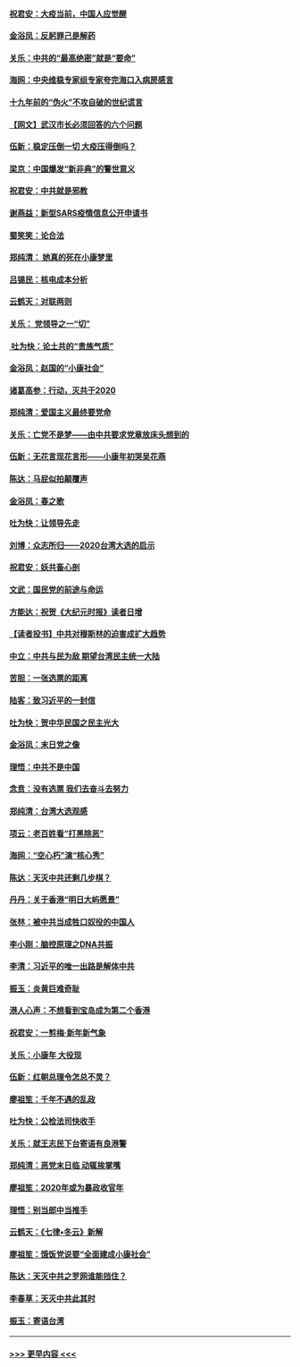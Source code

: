#### [祝君安：大疫当前，中国人应觉醒](../pages/nsc993/n11821946.md?t=01261444) 
#### [金浴凤：反躬罪己是解药](../pages/nsc993/n11820280.md?t=01261444) 
#### [关乐：中共的“最高绝密”就是“要命”](../pages/nsc993/n11816946.md?t=01261444) 
#### [海网：中央维稳专家组专家夸完海口入病房感言](../pages/nsc993/n11815138.md?t=01261444) 
#### [十九年前的“伪火”不攻自破的世纪谎言](../pages/nsc993/n11813238.md?t=01261444) 
#### [【网文】武汉市长必须回答的六个问题](../pages/nsc993/n11813848.md?t=01261444) 
#### [伍新：稳定压倒一切 大疫压得倒吗？](../pages/nsc993/n11812634.md?t=01261444) 
#### [梁京：中国爆发“新非典”的警世意义](../pages/nsc993/n11812554.md?t=01261444) 
#### [祝君安：中共就是邪教](../pages/nsc993/n11812431.md?t=01261444) 
#### [谢燕益：新型SARS疫情信息公开申请书](../pages/nsc993/n11808840.md?t=01261444) 
#### [蜀笑笑：论合法](../pages/nsc993/n11808064.md?t=01261444) 
#### [郑纯清： 她真的死在小康梦里](../pages/nsc993/n11806623.md?t=01261444) 
#### [吕锡民：核电成本分析](../pages/nsc993/n11806284.md?t=01261444) 
#### [云鹤天：对联两则](../pages/nsc993/n11805957.md?t=01261444) 
#### [关乐： 党领导之一“切”](../pages/nsc993/n11804505.md?t=01261444) 
#### [ 吐为快：论土共的“贵族气质”](../pages/nsc993/n11804490.md?t=01261444) 
#### [金浴凤：赵国的“小康社会”](../pages/nsc993/n11804452.md?t=01261444) 
#### [诸葛高参：行动，灭共于2020](../pages/nsc993/n11804120.md?t=01261444) 
#### [郑纯清：爱国主义最终要党命](../pages/nsc993/n11802197.md?t=01261444) 
#### [关乐：亡党不是梦——由中共要求党章放床头想到的](../pages/nsc993/n11802156.md?t=01261444) 
#### [伍新：无花言现花言形——小康年初哭吴花燕](../pages/nsc993/n11800044.md?t=01261444) 
#### [陈达：马屁似拍颠覆声](../pages/nsc993/n11800010.md?t=01261444) 
#### [金浴凤：春之歌](../pages/nsc993/n11797687.md?t=01261444) 
#### [吐为快：让领导先走](../pages/nsc993/n11797512.md?t=01261444) 
#### [刘博：众志所归——2020台湾大选的启示](../pages/nsc993/n11796878.md?t=01261444) 
#### [祝君安：妖共畜心剖](../pages/nsc993/n11794273.md?t=01261444) 
#### [文武：国民党的前途与命运](../pages/nsc993/n11794198.md?t=01261444) 
#### [方能达：祝贺《大纪元时报》读者日增](../pages/nsc993/n11793807.md?t=01261444) 
#### [【读者投书】中共对穆斯林的迫害成扩大趋势](../pages/nsc993/n11791371.md?t=01261444) 
#### [中立：中共与民为敌 期望台湾民主统一大陆](../pages/nsc993/n11790392.md?t=01261444) 
#### [苦胆：一张选票的距离](../pages/nsc993/n11788914.md?t=01261444) 
#### [陆客：致习近平的一封信](../pages/nsc993/n11788867.md?t=01261444) 
#### [吐为快：贺中华民国之民主光大](../pages/nsc993/n11788618.md?t=01261444) 
#### [金浴凤：末日党之像](../pages/nsc993/n11787475.md?t=01261444) 
#### [理悟：中共不是中国](../pages/nsc993/n11787463.md?t=01261444) 
#### [念贲：没有选票  我们去奋斗去努力](../pages/nsc993/n11787398.md?t=01261444) 
#### [郑纯清：台湾大选观感](../pages/nsc993/n11786210.md?t=01261444) 
#### [项云：老百姓看“打黑除恶”](../pages/nsc993/n11785398.md?t=01261444) 
#### [海网：“空心朽”演“核心秀”](../pages/nsc993/n11783874.md?t=01261444) 
#### [陈达：天灭中共还剩几步棋？](../pages/nsc993/n11783719.md?t=01261444) 
#### [丹丹：关于香港“明日大屿愿景”](../pages/nsc993/n11783273.md?t=01261444) 
#### [张林：被中共当成牲口奴役的中国人](../pages/nsc993/n11782397.md?t=01261444) 
#### [李小刚：脑控原理之DNA共振](../pages/nsc993/n11780962.md?t=01261444) 
#### [李清：习近平的唯一出路是解体中共](../pages/nsc993/n11780866.md?t=01261444) 
#### [振玉：炎黄巨难奇耻](../pages/nsc993/n11779632.md?t=01261444) 
#### [港人心声：不想看到宝岛成为第二个香港](../pages/nsc993/n11778817.md?t=01261444) 
#### [祝君安：一剪梅‧新年新气象](../pages/nsc993/n11776340.md?t=01261444) 
#### [关乐：小康年 大役现](../pages/nsc993/n11774213.md?t=01261444) 
#### [伍新：红朝总理令怎总不灵？](../pages/nsc993/n11770813.md?t=01261444) 
#### [廖祖笙：千年不遇的乱政](../pages/nsc993/n11770373.md?t=01261444) 
#### [吐为快：公检法司快收手](../pages/nsc993/n11770359.md?t=01261444) 
#### [关乐：就王志民下台寄语有良港警](../pages/nsc993/n11769903.md?t=01261444) 
#### [郑纯清：恶党末日临 动辄挨掌嘴](../pages/nsc993/n11769356.md?t=01261444) 
#### [廖祖笙：2020年或为暴政收官年](../pages/nsc993/n11768216.md?t=01261444) 
#### [理悟：别当郎中当推手](../pages/nsc993/n11768243.md?t=01261444) 
#### [云鹤天：《七律▪冬云》新解](../pages/nsc993/n11768204.md?t=01261444) 
#### [廖祖笙：饿饭党说要“全面建成小康社会”](../pages/nsc993/n11767482.md?t=01261444) 
#### [陈达：天灭中共之罗网谁能挡住？](../pages/nsc993/n11767465.md?t=01261444) 
#### [李春草：天灭中共此其时](../pages/nsc993/n11767452.md?t=01261444) 
#### [振玉：寄语台湾](../pages/nsc993/n11767432.md?t=01261444) 

----
#### [ >>> 更早内容 <<< ](../indexes/nsc993-earlier.md)
